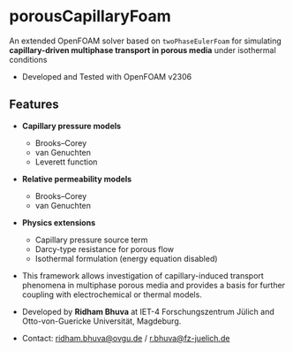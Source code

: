 # porousCapillaryFoam  

An extended OpenFOAM solver based on `twoPhaseEulerFoam` for simulating **capillary-driven multiphase transport in porous media** under isothermal conditions

- Developed and Tested with OpenFOAM v2306
## Features  
- **Capillary pressure models**  
  - Brooks–Corey  
  - van Genuchten  
  - Leverett function  

- **Relative permeability models**  
  - Brooks–Corey  
  - van Genuchten  

- **Physics extensions**  
  - Capillary pressure source term  
  - Darcy-type resistance for porous flow  
  - Isothermal formulation (energy equation disabled)

- This framework allows investigation of capillary-induced transport phenomena in multiphase porous media and provides a basis for further coupling with electrochemical or thermal models.
- Developed by **Ridham Bhuva** at IET-4 Forschungszentrum Jülich and Otto-von-Guericke Universität, Magdeburg.
- Contact: ridham.bhuva@ovgu.de / r.bhuva@fz-juelich.de
